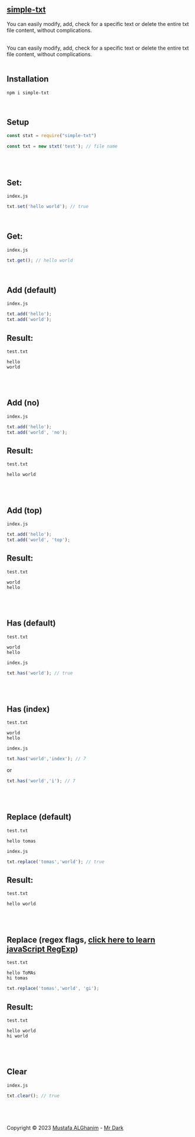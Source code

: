 [simple-txt](https://www.npmjs.com/package/simple-txt)
------------
You can easily modify, add, check for a specific text or delete the entire txt file content, without complications.
<br /><br />

You can easily modify, add, check for a specific text or delete the entire txt file content, without complications.
<br /><br />

Installation
------------

    npm i simple-txt

<br />

Setup
-----



```js
const stxt = require("simple-txt")

const txt = new stxt('test'); // file name
```
<br /><br />

Set:
-----
`index.js`
```js
txt.set('hello world'); // true

```
<br />

Get:
-----
`index.js`
```js
txt.get(); // hello world
```
<br />

Add (default)
-----
`index.js`
```js
txt.add('hello');
txt.add('world');
```

 Result:
-----
`test.txt` 
```
hello
world
```
<br /><br />

Add (no)
-----
`index.js`
```js
txt.add('hello');
txt.add('world', 'no');
```

 Result:
-----
`test.txt` 
```
hello world
```
<br /><br />

Add (top)
-----
`index.js`
```js
txt.add('hello');
txt.add('world', 'top');
```

 Result:
-----
`test.txt` 
```
world
hello
```
<br /><br />

Has (default)
-----
`test.txt` 
```
world
hello
```
`index.js`
```js
txt.has('world'); // true
```
<br /><br />

Has (index)
-----
`test.txt` 
```
world
hello
```
`index.js`
```js
txt.has('world','index'); // 7
```
or
```js
txt.has('world','i'); // 7
```
<br /><br />

Replace (default)
-----
`test.txt` 
```
hello tomas
```
`index.js`
```js
txt.replace('tomas','world'); // true
```

 Result:
-----
`test.txt` 
```
hello world
```
<br /><br />

Replace (regex flags, [click here to learn javaScript RegExp](https://www.w3schools.com/jsref/jsref_obj_regexp.asp))
-----
`test.txt` 
```
hello ToMAs
hi tomas
```
```js
txt.replace('tomas','world', 'gi');
```

 Result:
-----
`test.txt` 
```
hello world
hi world
```
<br /><br />

Clear
-----
`index.js`
```js
txt.clear(); // true
```

<!-- <br /><br />


Support
-------
<ul>
  <li><a href="mailto:support-@barid.com">support-@barid.com</a></li>
  <li><a href="https://wa.me/12132059765">+1 (213) 205-9765</a></li>
</ul> -->

<br />

#

Copyright © 2023 [Mustafa ALGhanim](https://www.npmjs.com/~mustafa-alghanim) - [Mr Dark](https://www.npmjs.com/~mr_dark)
